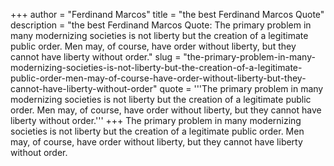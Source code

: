 +++
author = "Ferdinand Marcos"
title = "the best Ferdinand Marcos Quote"
description = "the best Ferdinand Marcos Quote: The primary problem in many modernizing societies is not liberty but the creation of a legitimate public order. Men may, of course, have order without liberty, but they cannot have liberty without order."
slug = "the-primary-problem-in-many-modernizing-societies-is-not-liberty-but-the-creation-of-a-legitimate-public-order-men-may-of-course-have-order-without-liberty-but-they-cannot-have-liberty-without-order"
quote = '''The primary problem in many modernizing societies is not liberty but the creation of a legitimate public order. Men may, of course, have order without liberty, but they cannot have liberty without order.'''
+++
The primary problem in many modernizing societies is not liberty but the creation of a legitimate public order. Men may, of course, have order without liberty, but they cannot have liberty without order.
